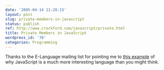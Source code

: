 ```yaml
---
date: '2005-04-14 11:28:15'
layout: post
slug: private-members-in-javascript
status: publish
ref: http://www.crockford.com/javascript/private.html
title: Private Members in JavaScript
wordpress_id: '70'
categories: Programming
---
```


Thanks to the E-Language mailing list for pointing me to [this example](http://www.crockford.com/javascript/private.html) of why JavaScript is a much more interesting language than you might think.
